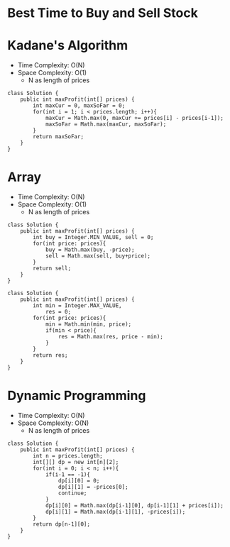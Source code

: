 # Best Time to Buy and Sell Stock

# Kadane's Algorithm

- Time Complexity: O(N)
- Space Complexity: O(1)
  - N as length of prices

```
class Solution {
    public int maxProfit(int[] prices) {
        int maxCur = 0, maxSoFar = 0;
        for(int i = 1; i < prices.length; i++){
            maxCur = Math.max(0, maxCur += prices[i] - prices[i-1]);
            maxSoFar = Math.max(maxCur, maxSoFar);
        }
        return maxSoFar;
    }
}
```

# Array

- Time Complexity: O(N)
- Space Complexity: O(1)
  - N as length of prices

```
class Solution {
    public int maxProfit(int[] prices) {
        int buy = Integer.MIN_VALUE, sell = 0;
        for(int price: prices){
            buy = Math.max(buy, -price);
            sell = Math.max(sell, buy+price);
        }
        return sell;
    }
}
```

```
class Solution {
    public int maxProfit(int[] prices) {
        int min = Integer.MAX_VALUE,
            res = 0;
        for(int price: prices){
            min = Math.min(min, price);
            if(min < price){
                res = Math.max(res, price - min);
            }
        }
        return res;
    }
}
```

# Dynamic Programming

- Time Complexity: O(N)
- Space Complexity: O(N)
  - N as length of prices

```
class Solution {
    public int maxProfit(int[] prices) {
        int n = prices.length;
        int[][] dp = new int[n][2];
        for(int i = 0; i < n; i++){
            if(i-1 == -1){
                dp[i][0] = 0;
                dp[i][1] = -prices[0];
                continue;
            }
            dp[i][0] = Math.max(dp[i-1][0], dp[i-1][1] + prices[i]);
            dp[i][1] = Math.max(dp[i-1][1], -prices[i]);
        }
        return dp[n-1][0];
    }
}
```
